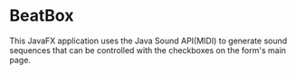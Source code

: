 # BeatBox
This JavaFX application uses the Java Sound API(MIDI) to generate sound sequences that can be controlled with the checkboxes on the form's main page.